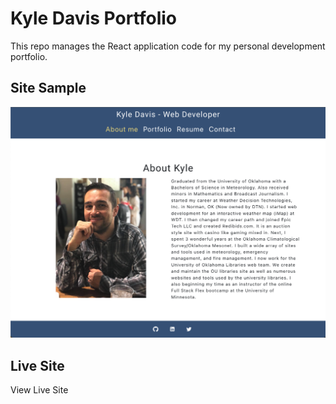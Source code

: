 # Kyle Davis Portfolio

This repo manages the React application code for my personal development portfolio. 

## Site Sample

![alt text](https://raw.githubusercontent.com/kyledaviswx/Portfolio/main/src/assets/images/site_screenshot.png)

## Live Site

<a src="google.com">View Live Site</a>
